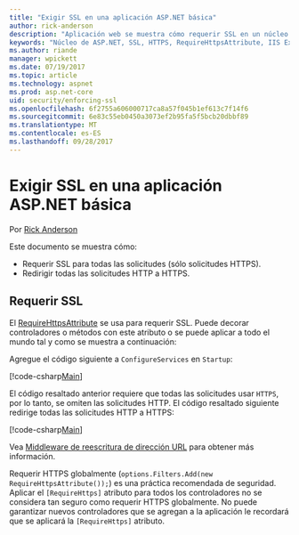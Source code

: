 ```yaml
---
title: "Exigir SSL en una aplicación ASP.NET básica"
author: rick-anderson
description: "Aplicación web se muestra cómo requerir SSL en un núcleo de ASP.NET"
keywords: "Núcleo de ASP.NET, SSL, HTTPS, RequireHttpsAttribute, IIS Express"
ms.author: riande
manager: wpickett
ms.date: 07/19/2017
ms.topic: article
ms.technology: aspnet
ms.prod: asp.net-core
uid: security/enforcing-ssl
ms.openlocfilehash: 6f2755a606000717ca8a57f045b1ef613c7f14f6
ms.sourcegitcommit: 6e83c55eb0450a3073ef2b95fa5f5bcb20dbbf89
ms.translationtype: MT
ms.contentlocale: es-ES
ms.lasthandoff: 09/28/2017
---
```

# <a name="enforcing-ssl-in-an-aspnet-core-app"></a>Exigir SSL en una aplicación ASP.NET básica

Por [Rick Anderson](https://twitter.com/RickAndMSFT)

Este documento se muestra cómo:

- Requerir SSL para todas las solicitudes (sólo solicitudes HTTPS).
- Redirigir todas las solicitudes HTTP a HTTPS.

## <a name="require-ssl"></a>Requerir SSL

El [RequireHttpsAttribute](https://docs.microsoft.com/aspnet/core/api/microsoft.aspnetcore.mvc.requirehttpsattribute) se usa para requerir SSL. Puede decorar controladores o métodos con este atributo o se puede aplicar a todo el mundo tal y como se muestra a continuación:

Agregue el código siguiente a `ConfigureServices` en `Startup`:

[!code-csharp[Main](authentication/accconfirm/sample/WebApp1/Startup.cs?name=snippet2&highlight=4-)]

El código resaltado anterior requiere que todas las solicitudes usar `HTTPS`, por lo tanto, se omiten las solicitudes HTTP. El código resaltado siguiente redirige todas las solicitudes HTTP a HTTPS:

[!code-csharp[Main](authentication/accconfirm/sample/WebApp1/Startup.cs?name=snippet_AddRedirectToHttps&highlight=7-)]

Vea [Middleware de reescritura de dirección URL](xref:fundamentals/url-rewriting) para obtener más información.

Requerir HTTPS globalmente (`options.Filters.Add(new RequireHttpsAttribute());`) es una práctica recomendada de seguridad. Aplicar el `[RequireHttps]` atributo para todos los controladores no se considera tan seguro como requerir HTTPS globalmente. No puede garantizar nuevos controladores que se agregan a la aplicación le recordará que se aplicará la `[RequireHttps]` atributo.
